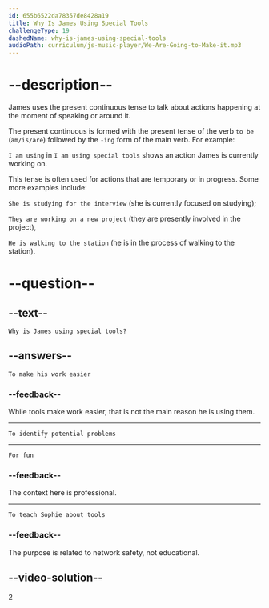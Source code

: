 ```yaml
---
id: 655b6522da78357de8428a19
title: Why Is James Using Special Tools 
challengeType: 19
dashedName: why-is-james-using-special-tools
audioPath: curriculum/js-music-player/We-Are-Going-to-Make-it.mp3
---
```


<!--
AUDIO REFERENCE:
James: I'm using special tools to see where we might have problems, and then I have to fix them.
-->

# --description--

James uses the present continuous tense to talk about actions happening at the moment of speaking or around it. 

The present continuous is formed with the present tense of the verb `to be` (`am/is/are`) followed by the `-ing` form of the main verb. For example: 

`I am using` in `I am using special tools` shows an action James is currently working on. 

This tense is often used for actions that are temporary or in progress. Some more examples include: 

`She is studying for the interview` (she is currently focused on studying);

`They are working on a new project` (they are presently involved in the project), 

`He is walking to the station` (he is in the process of walking to the station).

# --question--

## --text--

`Why is James using special tools?`

## --answers--

`To make his work easier`

### --feedback--

While tools make work easier, that is not the main reason he is using them.

---

`To identify potential problems`

---

`For fun`

### --feedback--

The context here is professional.

---

`To teach Sophie about tools`

### --feedback--

The purpose is related to network safety, not educational.

## --video-solution--

2
